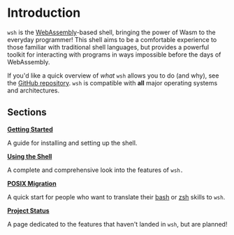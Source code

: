 # Introduction

`wsh` is the [WebAssembly](https://webassembly.org/)-based shell, bringing the
power of Wasm to the everyday programmer! This shell aims to be a comfortable
experience to those familiar with traditional shell languages, but provides a
powerful toolkit for interacting with programs in ways impossible before the
days of WebAssembly.

If you'd like a quick overview of _what_ `wsh` allows you to do (and why), see
the [GitHub repository](https://github.com/dzfrias/wsh). `wsh` is compatible
with **all** major operating systems and architectures.

## Sections

[**Getting Started**](./getting-started/index.md)

A guide for installing and setting up the shell.

[**Using the Shell**](./using/index.md)

A complete and comprehensive look into the features of `wsh.`

[**POSIX Migration**](./posix-migration.md)

A quick start for people who want to translate their
[bash](https://www.gnu.org/software/bash/) or [zsh](https://zsh.sourceforge.io/)
skills to `wsh`.

[**Project Status**](./status.md)

A page dedicated to the features that haven't landed in `wsh`, but are planned!

